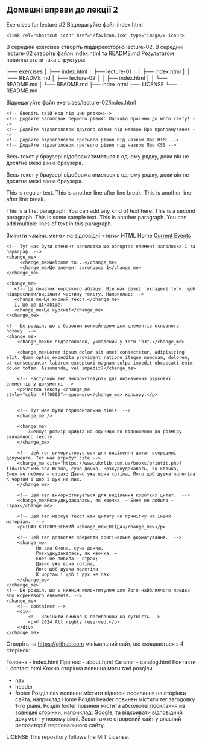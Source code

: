 ## Домашні вправи до лекції 2
Exercises for lecture #2
Відредагуйте файл index.html
<!DOCTYPE html>
<html lang="en">
<head>
    <meta charset="UTF-8">
    <meta name="viewport" content="width=device-width, initial-scale=1.0">
    <!-- змініть title на: Моя домашня сторінка -->
    <title>Document</title>

	<link rel="shortcut icon" href="/favicon.ico" type="image/x-icon">

</head>
<body>

</body>
</html>
В середині exercises створіть піддирексторію lecture-02. В середині lecture-02 створіть файли index.html та README.md
Результатом повинна стати така структура:

├── exercises
│   ├── index.html
│   ├── lecture-01
│   │   ├── index.html
│   │   └── README.md
│   ├── lecture-02
│   │   ├── index.html
│   │   └── README.md
│   └── README.md
├── index.html
├── LICENSE
└── README.md

Відредагуйте файл exercises/lecture-02/index.html
<!DOCTYPE html>
<html lang="en">
<head>
    <meta charset="UTF-8">
    <meta name="viewport" content="width=device-width, initial-scale=1.0">
    <!-- змініть title на: Моя домашня сторінка -->
    <title>Document</title>
</head>
<body>
    
    <!-- Введіть свій код під цим рядком-->
    <!-- Додайте заголовок першого рівня: Ласкаво просимо до мого сайту! -->
    <!-- Додайте підзаголовок другого оівня під назвою Про програмування -->
	<!-- Додайте підзаголовок третього рівня під назвою Про HTML -->
    <!-- Додайте підзаголовок третього рівня під назвою Про CSS -->

</body>
</html>
Весь текст у браузері відображатиметься в одному рядку, доки він не досягне межі вікна браузера.
<body>

Весь текст у браузері відображатиметься в одному рядку, доки він не досягне межі вікна браузера. 

<!-- додати розрив рядків для наступних 3-х речень -->

This is regular text.
This is another line after line break.
This is another line after line break.

<!-- форматувати наступні 3 речення як параграфи -->

This is a first paragraph. You can add any kind of text here. 
This is a second paragraph. This is some sample text. 
This is another paragraph. You can add multiple lines of text in this paragraph.

</body>
Змінити <зміни_мене> на відповідні <теги> HTML
	<!-- Тут має бути розділ сторінки, що містить посилання на інші сторінки або частини сторінок.  -->
	<change_me>
		<!-- Тут має бути елемент списку елементів, де порядок елементів не важливий -->
		<change_me>
 			<!-- Елементи списку є дочірніми вузлами списку елементів. -->
  			<change_me>
  				<!-- Елемент з обов’язковим атрибутом href, що задає URl-адресу веб-сторінки: -->
  				<change_me href="/">Home</change_me>
	  			<change_me><a href="/events">Current Events</a></change_me>
 			</change_me>
 		</change_me>
	</change_me>

	<!-- Тут має бути елемент заголовка що обгортає елемент заголовка 1 та парвграф. -->
	<change_me>
		 <change_me>Welcome to...</change_me>
		 <change_me>Це елемент заголовка 1</change_me>
	</change_me>

	<change_me>
	   <!-- Це початок короткого абзацу. Він має деякі  вкладені теги, щоб підкреслити/виділити частину тексту. Наприклад: -->
	   <change_me>Це жирний текст.</change_me>
	   І, що ще цікавіше:
	   <change_me>Це курсив!</change_me>
	</change_me>

	<!-- Це розділ, що є базовим контейнером для елементів основного потоку. -->
	<change_me>
		<change_me>Це підзаголовок, укладений у теги "h3".</change_me>

   		<change_me>Lorem ipsum dolor sit amet consectetur, adipisicing elit. Quam optio expedita provident ratione itaque numquam, dolorem, at consequuntur laborum excepturi magnam culpa impedit obcaecati enim dolor totam. Assumenda, vel impedit?</change_me>
   
		<!-- Наступний тег використовують для визначення рядкових елементів у документі -->
		<p>Частка тексту <change_me style="color:#ff0000">червоного</change_me> кольору.</p>
		
		
   		<!-- Тут має бути горизонтальна лінія  -->
    	<change_me />
   
	    <change_me>
	   		Зменшує розмір шрифта на одиницю по відношенню до розміру звичайного тексту.
	   	</change_me>

   		<!-- Цей тег використовується для виділення цитат всередині документа. Тег має атрибут cite -->
		<change_me cite="https://www.ukrlib.com.ua/books/printit.php?tid=1052">Но зла Юнона, суча дочка, Розкудкудакалась, як квочка, — Енея не любила — страх; Давно уже вона хотіла, Його щоб душка полетіла К чортам і щоб і дух не пах.
		</change_me>

		<!-- Цей тег використовується для виділення коротких цитат.  -->
		<change_me>Розкудкудакалась, як квочка, — Енея не любила — страх</change_me>

		<!-- Цей тег маркує текст как цитату чи примітку на інший матеріал.  -->
		<p>ІВАН КОТЛЯРЕВСЬКИЙ <change_me>ЕНЕЇДА</change_me></p>

   		<!-- Цей тег дозволяє зберегти оригінальне форматування.  -->
		<change_me>
		       Но зла Юнона, суча дочка,
		       Розкудкудакалась, як квочка, —
		       Енея не любила — страх;
		       Давно уже вона хотіла,
		       Його щоб душка полетіла
		       К чортам і щоб і дух не пах.
		</change_me>
	</change_me>
	<!-- Це розділ, що є нижнім колонтитулом для його найближчого предка або кореневого елемента. -->
	<change_me>
	    <!-- container -->
	    <div>
		    <!-- Замінити символ © посиланням на сутність -->
		    <p>© 2024 All rights reserved.</p>
	    </div>
	</change_me>
Створіть на https://github.com мінімальний сайт, що складається з 4 сторінок:

Головна - index.html
Про нас - about.html
Каталог - catalog.html
Контакти - contact.html
Кожна сторінка повинна мати такі розділи

- nav
- header
- footer
Розділ nav повинен містити відносні посилання нв сторінки сайта, наприклад Home
Розділ header повинен містити тег загодовку 1-го ріаня.
Розділ footer повинен містити абсолютеі посилання нв зовнішні сторінки, наприклад: Google, та відкривати відповідний документ у новому вікні.
Завантажте створений сайт у власний репозиторій персонального сайту.

LICENSE
This repository follows the MIT License.